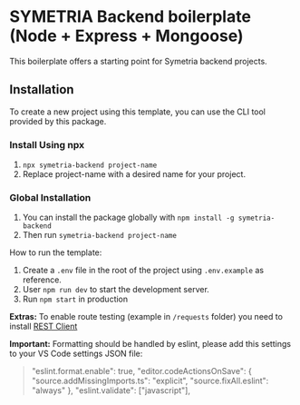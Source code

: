 # SYMETRIA Backend boilerplate (Node + Express + Mongoose)

This boilerplate offers a starting point for Symetria backend projects.

## Installation

To create a new project using this template, you can use the CLI tool provided by this package.

### Install Using npx

1. `npx symetria-backend project-name`
2. Replace project-name with a desired name for your project.

### Global Installation

1. You can install the package globally with `npm install -g symetria-backend`
2. Then run `symetria-backend project-name`

How to run the template:

1. Create a `.env` file in the root of the project using `.env.example` as reference.
2. User `npm run dev` to start the development server.
3. Run `npm start` in production

**Extras:**
To enable route testing (example in `/requests` folder) you need to install [REST Client](https://marketplace.visualstudio.com/items?itemName=humao.rest-client)

**Important:**
Formatting should be handled by eslint, please add this settings to your VS Code settings JSON file:

> "eslint.format.enable": true,
> "editor.codeActionsOnSave": {
> "source.addMissingImports.ts": "explicit",
> "source.fixAll.eslint": "always"
> },
> "eslint.validate": ["javascript"],
